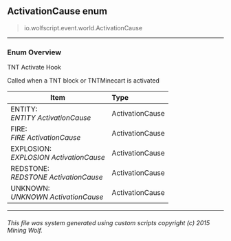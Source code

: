 ## ActivationCause __enum__

>io.wolfscript.event.world.ActivationCause

---

### Enum Overview

TNT Activate Hook <p/> Called when a TNT block or TNTMinecart is activated

Item | Type   
--- | :--- 
ENTITY: <br> _ENTITY ActivationCause_ | ActivationCause
FIRE: <br> _FIRE ActivationCause_ | ActivationCause
EXPLOSION: <br> _EXPLOSION ActivationCause_ | ActivationCause
REDSTONE: <br> _REDSTONE ActivationCause_ | ActivationCause
UNKNOWN: <br> _UNKNOWN ActivationCause_ | ActivationCause



---



###### This file was system generated using custom scripts copyright (c) 2015 Mining Wolf.
	

